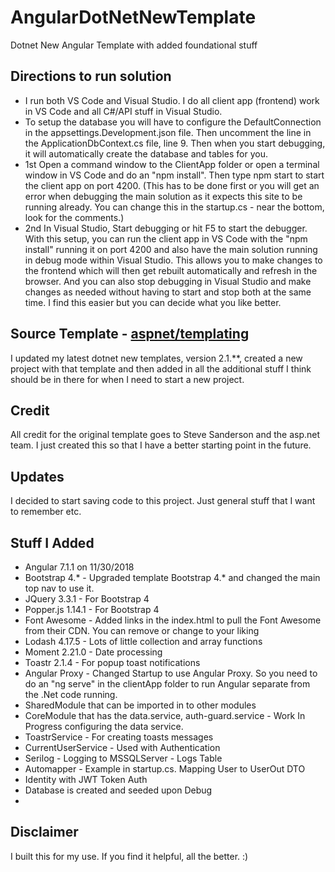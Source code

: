 # AngularDotNetNewTemplate
Dotnet New Angular Template with added foundational stuff

## Directions to run solution
* I run both VS Code and Visual Studio. I do all client app (frontend) work in VS Code and all C#/API stuff in Visual Studio.
* To setup the database you will have to configure the DefaultConnection in the appsettings.Development.json file. Then uncomment the line in the 
ApplicationDbContext.cs file, line 9. Then when you start debugging, it will automatically create the database and tables for you.
* 1st Open a command window to the ClientApp folder or open a terminal window in VS Code and do an "npm install". Then type npm start to start the 
client app on port 4200. (This has to be done first or you will get an error when debugging the main solution as it expects this site to be 
running already. You can change this in the startup.cs - near the bottom, look for
the comments.)
* 2nd In Visual Studio, Start debugging or hit F5 to start the debugger.
With this setup, you can run the client app in VS Code with the "npm install" running it on port 4200 and also have the main solution running in debug mode within 
Visual Studio. This allows you to make changes to the frontend which will then get rebuilt automatically and refresh in the browser. And you can also stop debugging
in Visual Studio and make changes as needed without having to start and stop both at the same time. I find this easier but you can decide what you like better.

## Source Template - [aspnet/templating](https://github.com/aspnet/templating)
I updated my latest dotnet new templates, version 2.1.**, created a new project with that template and then added
in all the additional stuff I think should be in there for when I need to start a new project.

## Credit
All credit for the original template goes to Steve Sanderson and the asp.net team. I just created
this so that I have a better starting point in the future.

## Updates
I decided to start saving code to this project. Just general stuff that I want to remember etc.

## Stuff I Added
* Angular 7.1.1 on 11/30/2018
* Bootstrap 4.* - Upgraded template Bootstrap 4.* and changed the main top nav to use it.
* JQuery 3.3.1 - For Bootstrap 4
* Popper.js 1.14.1 - For Bootstrap 4
* Font Awesome - Added links in the index.html to pull the Font Awesome from their CDN. You can remove or change to your liking
* Lodash 4.17.5 - Lots of little collection and array functions
* Moment 2.21.0 - Date processing
* Toastr 2.1.4 - For popup toast notifications
* Angular Proxy - Changed Startup to use Angular Proxy. So you need to do an "ng serve" in the clientApp folder to run Angular separate from the .Net code running.
* SharedModule that can be imported in to other modules
* CoreModule that has the data.service, auth-guard.service - Work In Progress  configuring the data service.
* ToastrService - For creating toasts messages
* CurrentUserService - Used with Authentication 
* Serilog - Logging to MSSQLServer - Logs Table
* Automapper - Example in startup.cs. Mapping User to UserOut DTO
* Identity with JWT Token Auth
* Database is created and seeded upon Debug
* 
## Disclaimer
I built this for my use. If you find it helpful, all the better. :)
